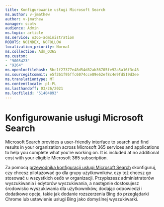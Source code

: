 ```yaml
---
title: Konfigurowanie usługi Microsoft Search
ms.author: v-jmathew
author: v-jmathew
manager: scotv
audience: Admin
ms.topic: article
ms.service: o365-administration
ROBOTS: NOINDEX, NOFOLLOW
localization_priority: Normal
ms.collection: Adm_O365
ms.custom:
- "9005423"
- "9264"
ms.openlocfilehash: 5bc1f27377e48d54d82ab36705fe92a5a16f3c48
ms.sourcegitcommit: e5f261f95ffc6074cce89e62ef8c4e9fd519d3ee
ms.translationtype: MT
ms.contentlocale: pl-PL
ms.lasthandoff: 03/26/2021
ms.locfileid: "51404893"
---
```

# <a name="set-up-microsoft-search"></a>Konfigurowanie usługi Microsoft Search

Microsoft Search‎ provides a user-friendly interface to search and find results in your organization across ‎Microsoft 365‎ services and applications to help you complete what you're working on. It is included at no additional cost with your eligible ‎Microsoft 365‎ subscription.

Za pomocą [przewodnika konfiguracji usługi Microsoft Search](https://go.microsoft.com/fwlink/?linkid=2156919) skonfiguruj, czy chcesz pilotażować go dla grupy użytkowników, czy też chcesz go stosować u wszystkich osób w organizacji. Przypiszesz administratorów wyszukiwania i edytorów wyszukiwania, a następnie dostosujesz środowisko wyszukiwania dla użytkowników, dodając odpowiedzi i dodatkowe opcje, takie jak dodanie rozszerzenia Bing do przeglądarki Chrome lub ustawienie usługi Bing jako domyślnej wyszukiwarki.

